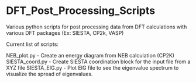 # DFT_Post_Processing_Scripts
Various python scripts for post processing data from DFT calculations with various DFT packages (Ex: SIESTA, CP2k, VASP)

Current list of scripts:

NEB_plot.py - Create an energy diagram from NEB calculation (CP2K)
SIESTA_coord.py - Create SIESTA coordination block for the input file from a XYZ file 
SIESTA_EIG.py - Plot EIG file to see the eigenvalue spectrum to visualize the spread of eigenvalues.

